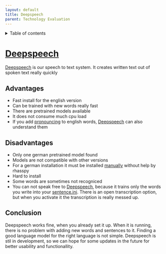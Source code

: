 ```yaml
---
layout: default
title: Deepspeech
parent: Technology Evaluation
---
```


<details close markdown="block">
  <summary>
    Table of contents
  </summary>
  {: .text-delta }
1. TOC
{:toc}
</details>


# [Deepspeech](/pages/knowledge/speech-to-text)
[Deepspeech](/pages/knowledge/speech-to-text) is our speech to text system. It creates written text out of spoken text
really quickly

## Advantages
- Fast install for the english version
- Can be trained with new words really fast
- There are pretrained models available
- It does not consume much cpu load
- If you add [pronouncing](https://rhasspy.readthedocs.io/en/latest/usage/#words-page) to english words, [Deepspeech](/pages/knowledge/speech-to-text) can also understand them

## Disadvantages
- Only one german pretrained model found
- Models are not compatible with other versions
- For a german installation it must be installed [manually](/pages/knowledge/deepspeech) without help by rhasspy
- Hard to install
- Some words are sometimes not recogniced
- You can not speak free to [Deepspeech](/pages/knowledge/speech-to-text), because it trains only the words you write into your [sentence.ini](/pages/knowledge/setup-intents). There is an open transcription option, but when you activate it the transcription is really messed up.

## Conclusion
Deepspeech works fine, when you already set it up. When it is running, there is no problem with adding new words and sentences to it.
Finding a good language model for the right language is not simple. 
Deepspeech is stil in development, so we can hope for some updates in the future for better usability and functionallity. 